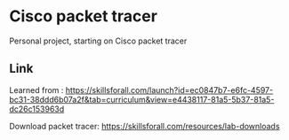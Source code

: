 # Cisco packet tracer

Personal project, starting on Cisco packet tracer

## Link

Learned from : https://skillsforall.com/launch?id=ec0847b7-e6fc-4597-bc31-38ddd6b07a2f&tab=curriculum&view=e4438117-81a5-5b37-81a5-dc26c153963d

Download packet tracer: https://skillsforall.com/resources/lab-downloads
